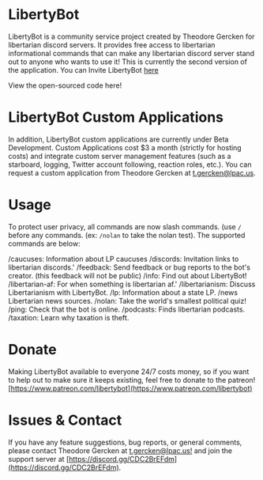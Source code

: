 # LibertyBot 
LibertyBot is a community service project created by Theodore Gercken for libertarian discord servers. It provides free access to libertarian informational commands that can make any libertarian discord server stand out to anyone who wants to use it! This is currently the second version of the application. You can Invite LibertyBot [here](https://top.gg/bot/853455948848300043)

View the open-sourced code here!

# LibertyBot Custom Applications
In addition, LibertyBot custom applications are currently under Beta Development. Custom Applications cost $3 a month (strictly for hosting costs) and integrate custom server management features (such as a starboard, logging, Twitter account following, reaction roles, etc.). You can request a custom application from Theodore Gercken at t.gercken@lpac.us.

# Usage
To protect user privacy, all commands are now slash commands. (use `/` before any commands. (ex: `/nolan` to take the nolan test). The supported commands are below:

/caucuses: Information about LP caucuses
/discords: Invitation links to libertarian discords.'
/feedback: Send feedback or bug reports to the bot's creator. (this feedback will not be public)
/info: Find out about LibertyBot!
/libertarian-af: For when something is libertarian af.'
/libertarianism: Discuss Libertarianism with LibertyBot.
/lp: Information about a state LP.
/news Libertarian news sources.
/nolan: Take the world's smallest political quiz!
/ping: Check that the bot is online.
/podcasts: Finds libertarian podcasts.
/taxation: Learn why taxation is theft.

# Donate
Making LibertyBot available to everyone 24/7 costs money, so if you want to help out to make sure it keeps existing, feel free to donate to the patreon! [https://www.patreon.com/libertybot](https://www.patreon.com/libertybot)

# Issues & Contact
If you have any feature suggestions, bug reports, or general comments, please contact Theodore Gercken at [t.gercken@lpac.us!](mailto:t.gercken@lpac.us) and join the support server at [https://discord.gg/CDC2BrEFdm](https://discord.gg/CDC2BrEFdm).